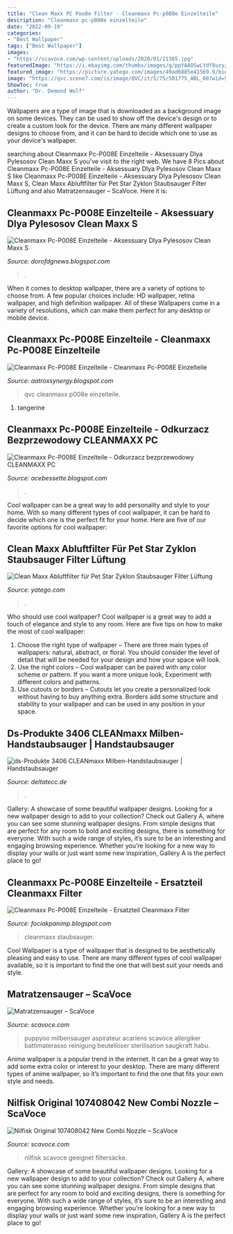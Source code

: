```yaml
---
title: "Clean Maxx PC Poo8e Filter - Cleanmaxx Pc-p008e Einzelteile"
description: "Cleanmaxx pc-p008e einzelteile"
date: "2022-09-19"
categories:
- "Best Wallpaper"
tags: ["Best Wallpaper"]
images:
- "https://scavoce.com/wp-content/uploads/2020/01/21365.jpg"
featuredImage: "https://i.ebayimg.com/thumbs/images/g/ppYAAOSwLYdf8uzy/s-l300.jpg"
featured_image: "https://picture.yatego.com/images/49ad6885e41569.9/big_811df0cc8fb030345b29289e5ab237db-kqh/clean-maxx-abluftfilter-fr-pet-star-zyklon-staubsauger-filter-lftung-neu.jpg"
image: "https://qvc.scene7.com/is/image/QVC/it/5/75/501775_ABL_00?wid=500"
ShowToc: true
author: "Dr. Demond Wolf"
---
```



Wallpapers are a type of image that is downloaded as a background image on some devices. They can be used to show off the device's design or to create a custom look for the device. There are many different wallpaper designs to choose from, and it can be hard to decide which one to use as your device's wallpaper.

	

		
searching about Cleanmaxx Pc-P008E Einzelteile - Aksessuary Dlya Pylesosov Clean Maxx S you've visit to the right web. We have 8 Pics about Cleanmaxx Pc-P008E Einzelteile - Aksessuary Dlya Pylesosov Clean Maxx S like Cleanmaxx Pc-P008E Einzelteile - Aksessuary Dlya Pylesosov Clean Maxx S, Clean Maxx Abluftfilter für Pet Star Zyklon Staubsauger Filter Lüftung and also Matratzensauger – ScaVoce. Here it is:
		
    
## Cleanmaxx Pc-P008E Einzelteile - Aksessuary Dlya Pylesosov Clean Maxx S

<img loading=lazy src="https://www.picclickimg.com/d/l400/pict/174760989663_/Cleanmaxx-Ersatzteil-TURBODÜSE-Aufsatz-Bürste-Akku-Zyklon-PC-P008E.jpg" onerror="this.onerror=null;this.src='https://tse3.mm.bing.net/th?id=OIP.LxF8vGa9hmIHGQsO1SCo_QAAAA&amp;pid=15.1';" alt="Cleanmaxx Pc-P008E Einzelteile - Aksessuary Dlya Pylesosov Clean Maxx S">

_Source: dorofdgnews.blogspot.com_

>. 

	

When it comes to desktop wallpaper, there are a variety of options to choose from. A few popular choices include: HD wallpaper, retina wallpaper, and high definition wallpaper. All of these Wallpapers come in a variety of resolutions, which can make them perfect for any desktop or mobile device. 

    
## Cleanmaxx Pc-P008E Einzelteile - Cleanmaxx Pc-P008E Einzelteile

<img loading=lazy src="https://qvc.scene7.com/is/image/QVC/it/5/75/501775_ABL_00?wid=500" onerror="this.onerror=null;this.src='https://tse3.mm.bing.net/th?id=OIP.2kS6EEp9U-MTYhHmMkd6mgHaHa&amp;pid=15.1';" alt="Cleanmaxx Pc-P008E Einzelteile - Cleanmaxx Pc-P008E Einzelteile">

_Source: aatroxsynergy.blogspot.com_

>qvc cleanmaxx p008e einzelteile. 

	

1. tangerine 

    
## Cleanmaxx Pc-P008E Einzelteile - Odkurzacz Bezprzewodowy CLEANMAXX PC

<img loading=lazy src="https://i.ebayimg.com/images/g/UGAAAOSwEUBfmCw1/s-l640.jpg" onerror="this.onerror=null;this.src='https://tse2.mm.bing.net/th?id=OIP.-VIEYpyodbEcNtvDdFQAnQHaHa&amp;pid=15.1';" alt="Cleanmaxx Pc-P008E Einzelteile - Odkurzacz bezprzewodowy CLEANMAXX PC">

_Source: acebessette.blogspot.com_

>. 

	

Cool wallpaper can be a great way to add personality and style to your home. With so many different types of cool wallpaper, it can be hard to decide which one is the perfect fit for your home. Here are five of our favorite options for cool wallpaper: 

    
## Clean Maxx Abluftfilter Für Pet Star Zyklon Staubsauger Filter Lüftung

<img loading=lazy src="https://picture.yatego.com/images/49ad6885e41569.9/big_811df0cc8fb030345b29289e5ab237db-kqh/clean-maxx-abluftfilter-fr-pet-star-zyklon-staubsauger-filter-lftung-neu.jpg" onerror="this.onerror=null;this.src='https://tse4.mm.bing.net/th?id=OIP.r0c1KO79LCqRFXJf3lrq8AHaEl&amp;pid=15.1';" alt="Clean Maxx Abluftfilter für Pet Star Zyklon Staubsauger Filter Lüftung">

_Source: yatego.com_

>. 

	

Who should use cool wallpaper?
Cool wallpaper is a great way to add a touch of elegance and style to any room. Here are five tips on how to make the most of cool wallpaper: 
1) Choose the right type of wallpaper – There are three main types of wallpapers: natural, abstract, or floral. You should consider the level of detail that will be needed for your design and how your space will look. 
2) Use the right colors – Cool wallpaper can be paired with any color scheme or pattern. If you want a more unique look, Experiment with different colors and patterns. 
3) Use cutouts or borders – Cutouts let you create a personalized look without having to buy anything extra. Borders add some structure and stability to your wallpaper and can be used in any position in your space.

    
## Ds-Produkte 3406 CLEANmaxx Milben-Handstaubsauger | Handstaubsauger

<img loading=lazy src="https://os1.meinecloud.io/b10030/media/image/e8/07/97/36202001274-tmp5ef5a6b16b5d8_600x600.jpg" onerror="this.onerror=null;this.src='https://tse4.mm.bing.net/th?id=OIP.IzBkqLNM9p4_dP0fqUDZgwHaHa&amp;pid=15.1';" alt="ds-Produkte 3406 CLEANmaxx Milben-Handstaubsauger | Handstaubsauger">

_Source: deltatecc.de_

>. 

	

Gallery: A showcase of some beautiful wallpaper designs.
Looking for a new wallpaper design to add to your collection? Check out Gallery A, where you can see some stunning wallpaper designs. From simple designs that are perfect for any room to bold and exciting designs, there is something for everyone. With such a wide range of styles, it’s sure to be an interesting and engaging browsing experience. Whether you’re looking for a new way to display your walls or just want some new inspiration, Gallery A is the perfect place to go!





	
	
    
## Cleanmaxx Pc-P008E Einzelteile - Ersatzteil Cleanmaxx Filter

<img loading=lazy src="https://i.ebayimg.com/thumbs/images/g/ppYAAOSwLYdf8uzy/s-l300.jpg" onerror="this.onerror=null;this.src='https://tse2.mm.bing.net/th?id=OIP.qEH2wOQQ66M3wRQ_1Y61TgAAAA&amp;pid=15.1';" alt="Cleanmaxx Pc-P008E Einzelteile - Ersatzteil Cleanmaxx Filter">

_Source: fociakpanimp.blogspot.com_

>cleanmaxx staubsauger. 

	

Cool Wallpaper is a type of wallpaper that is designed to be aesthetically pleasing and easy to use. There are many different types of cool wallpaper available, so it is important to find the one that will best suit your needs and style.

    
## Matratzensauger – ScaVoce

<img loading=lazy src="https://scavoce.com/wp-content/uploads/2020/01/21365.jpg" onerror="this.onerror=null;this.src='https://tse3.mm.bing.net/th?id=OIP.4Wypng_xVEX32e7kUZ-QAQHaHa&amp;pid=15.1';" alt="Matratzensauger – ScaVoce">

_Source: scavoce.com_

>puppyoo milbensauger aspirateur acariens scavoce allergiker battimaterasso reinigung beutelloser sterilisation saugkraft habu. 

	

Anime wallpaper is a popular trend in the internet. It can be a great way to add some extra color or interest to your desktop. There are many different types of anime wallpaper, so it’s important to find the one that fits your own style and needs.

    
## Nilfisk Original 107408042 New Combi Nozzle – ScaVoce

<img loading=lazy src="https://scavoce.com/wp-content/uploads/2019/03/16406-1.jpg" onerror="this.onerror=null;this.src='https://tse4.mm.bing.net/th?id=OIP.8sqrHKO20gr0aBqBI_oMRgHaGP&amp;pid=15.1';" alt="Nilfisk Original 107408042 New Combi Nozzle – ScaVoce">

_Source: scavoce.com_

>nilfisk scavoce geeignet filtersäcke. 

	

Gallery: A showcase of some beautiful wallpaper designs.
Looking for a new wallpaper design to add to your collection? Check out Gallery A, where you can see some stunning wallpaper designs. From simple designs that are perfect for any room to bold and exciting designs, there is something for everyone. With such a wide range of styles, it’s sure to be an interesting and engaging browsing experience. Whether you’re looking for a new way to display your walls or just want some new inspiration, Gallery A is the perfect place to go!





	
	
